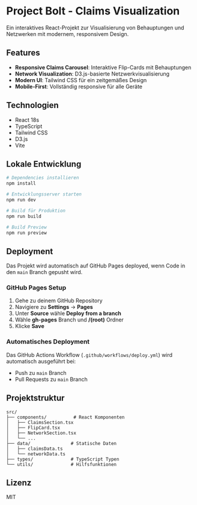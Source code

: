 # Project Bolt - Claims Visualization

Ein interaktives React-Projekt zur Visualisierung von Behauptungen und Netzwerken mit modernem, responsivem Design.

## Features

- **Responsive Claims Carousel**: Interaktive Flip-Cards mit Behauptungen
- **Network Visualization**: D3.js-basierte Netzwerkvisualisierung
- **Modern UI**: Tailwind CSS für ein zeitgemäßes Design
- **Mobile-First**: Vollständig responsive für alle Geräte

## Technologien

- React 18s
- TypeScript
- Tailwind CSS
- D3.js
- Vite

## Lokale Entwicklung

```bash
# Dependencies installieren
npm install

# Entwicklungsserver starten
npm run dev

# Build für Produktion
npm run build

# Build Preview
npm run preview
```

## Deployment

Das Projekt wird automatisch auf GitHub Pages deployed, wenn Code in den `main` Branch gepusht wird.

### GitHub Pages Setup

1. Gehe zu deinem GitHub Repository
2. Navigiere zu **Settings** → **Pages**
3. Unter **Source** wähle **Deploy from a branch**
4. Wähle **gh-pages** Branch und **/(root)** Ordner
5. Klicke **Save**

### Automatisches Deployment

Das GitHub Actions Workflow (`.github/workflows/deploy.yml`) wird automatisch ausgeführt bei:
- Push zu `main` Branch
- Pull Requests zu `main` Branch

## Projektstruktur

```
src/
├── components/          # React Komponenten
│   ├── ClaimsSection.tsx
│   ├── FlipCard.tsx
│   ├── NetworkSection.tsx
│   └── ...
├── data/               # Statische Daten
│   ├── claimsData.ts
│   └── networkData.ts
├── types/              # TypeScript Typen
└── utils/              # Hilfsfunktionen
```

## Lizenz

MIT
